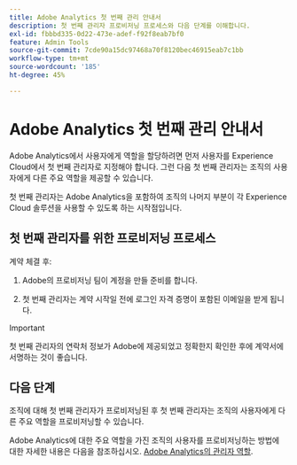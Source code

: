 ```yaml
---
title: Adobe Analytics 첫 번째 관리 안내서
description: 첫 번째 관리자 프로비저닝 프로세스와 다음 단계를 이해합니다.
exl-id: fbbbd335-0d22-473e-adef-f92f8eab7bf0
feature: Admin Tools
source-git-commit: 7cde90a15dc97468a70f8120bec46915eab7c1bb
workflow-type: tm+mt
source-wordcount: '185'
ht-degree: 45%

---
```


# Adobe Analytics 첫 번째 관리 안내서

Adobe Analytics에서 사용자에게 역할을 할당하려면 먼저 사용자를 Experience Cloud에서 첫 번째 관리자로 지정해야 합니다. 그런 다음 첫 번째 관리자는 조직의 사용자에게 다른 주요 역할을 제공할 수 있습니다.

첫 번째 관리자는 Adobe Analytics을 포함하여 조직의 나머지 부분이 각 Experience Cloud 솔루션을 사용할 수 있도록 하는 시작점입니다.

## 첫 번째 관리자를 위한 프로비저닝 프로세스

계약 체결 후:

1. Adobe의 프로비저닝 팀이 계정을 만들 준비를 합니다.

1. 첫 번째 관리자는 계약 시작일 전에 로그인 자격 증명이 포함된 이메일을 받게 됩니다.

>[!IMPORTANT]
>
>   첫 번째 관리자의 연락처 정보가 Adobe에 제공되었고 정확한지 확인한 후에 계약서에 서명하는 것이 좋습니다.

## 다음 단계

조직에 대해 첫 번째 관리자가 프로비저닝된 후 첫 번째 관리자는 조직의 사용자에게 다른 주요 역할을 프로비저닝할 수 있습니다.

Adobe Analytics에 대한 주요 역할을 가진 조직의 사용자를 프로비저닝하는 방법에 대한 자세한 내용은 다음을 참조하십시오. [Adobe Analytics의 관리자 역할](/help/admin/admin-console/admin-roles-in-analytics.md).
